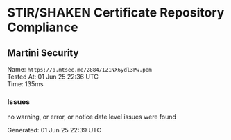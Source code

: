 # STIR/SHAKEN Certificate Repository Compliance

## Martini Security

Name: `https://p.mtsec.me/2884/IZ1NX6ydl3Pw.pem`\
Tested At: 01 Jun 25 22:36 UTC\
Time: 135ms

### Issues

no warning, or error, or notice date level issues were found

Generated: 01 Jun 25 22:39 UTC